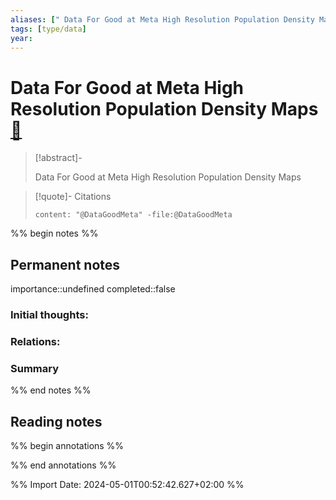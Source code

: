 ```yaml
---
aliases: [" Data For Good at Meta High Resolution Population Density Maps"]
tags: [type/data]
year: 
---
```

# Data For Good at Meta High Resolution Population Density Maps [📖](zotero://select/library/items/ZP73LHUX)

> [!abstract]-
> 
> Data For Good at Meta High Resolution Population Density Maps
> 

> [!quote]- Citations
> 
> ```query
> content: "@DataGoodMeta" -file:@DataGoodMeta
> ```

%% begin notes %%
## Permanent notes
importance::undefined
completed::false
### Initial thoughts:


### Relations:


### Summary


%% end notes %%
## Reading notes
%% begin annotations %%

%% end annotations %%



%% Import Date: 2024-05-01T00:52:42.627+02:00 %%

